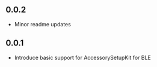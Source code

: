 ## 0.0.2

* Minor readme updates

## 0.0.1

* Introduce basic support for AccessorySetupKit for BLE
